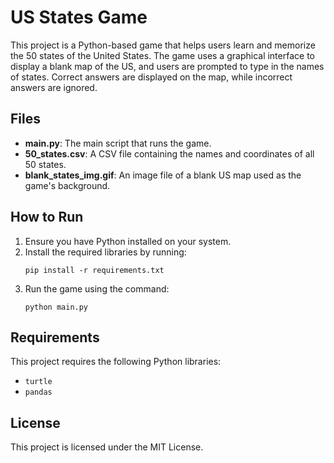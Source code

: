 # US States Game

This project is a Python-based game that helps users learn and memorize the 50 states of the United States. The game uses a graphical interface to display a blank map of the US, and users are prompted to type in the names of states. Correct answers are displayed on the map, while incorrect answers are ignored.

## Files

- **main.py**: The main script that runs the game.
- **50_states.csv**: A CSV file containing the names and coordinates of all 50 states.
- **blank_states_img.gif**: An image file of a blank US map used as the game's background.

## How to Run

1. Ensure you have Python installed on your system.
2. Install the required libraries by running:
   ```
   pip install -r requirements.txt
   ```
3. Run the game using the command:
   ```
   python main.py
   ```

## Requirements

This project requires the following Python libraries:
- `turtle`
- `pandas`

## License

This project is licensed under the MIT License.